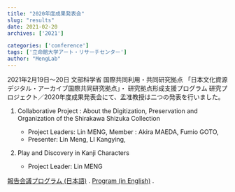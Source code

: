 ```yaml
---
title: "2020年度成果発表会"
slug: "results"
date: 2021-02-20
archives: ['2021']

categories: ['conference']
tags: ['立命館大学アート・リサーチセンター']
author: "MengLab"
---
```

2021年2月19日～20日 文部科学省 国際共同利用・共同研究拠点 「日本文化資源デジタル・アーカイブ国際共同研究拠点」・ 研究拠点形成支援プログラム 研究プロジェクト／2020年度成果発表会にて、孟准教授は二つの発表を行いました。

1. Collaborative Project : About the Digitization, Preservation and Organization of the Shirakawa Shizuka Collection  
    - Project Leaders: Lin MENG, Member : Akira MAEDA, Fumio GOTO,  
    - Presenter: Lin Meng, LI Kangying,

1. Play and Discovery in Kanji Characters
    - Project Leader: Lin MENG

[報告会議プログラム (日本語)](https://www.arc.ritsumei.ac.jp/j/news/pc/007746.html) . [Program (in English)](https://www.arc.ritsumei.ac.jp/e/news/pc/007746.html) .
